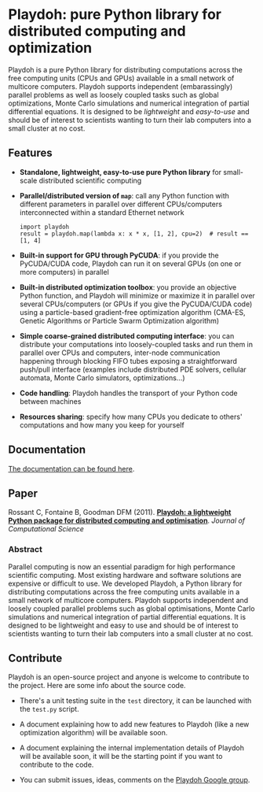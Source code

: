 Playdoh: pure Python library for distributed computing and optimization 
=======================================================================

Playdoh is a pure Python library for distributing computations across the 
free computing units (CPUs and GPUs) available in a small network of 
multicore computers. Playdoh supports independent (embarassingly) parallel 
problems as well as loosely coupled tasks such as global optimizations, 
Monte Carlo simulations and numerical integration of partial differential 
equations. It is designed to be *lightweight* and *easy-to-use* and should 
be of interest to scientists wanting to turn their lab computers into a 
small cluster at no cost.

## Features

  * **Standalone, lightweight, easy-to-use pure Python library** for 
    small-scale distributed scientific computing
  * **Parallel/distributed version of `map`**: call any Python function 
    with different parameters in parallel over different CPUs/computers 
    interconnected within a standard Ethernet network

        import playdoh
        result = playdoh.map(lambda x: x * x, [1, 2], cpu=2)  # result == [1, 4]

  * **Built-in support for GPU through PyCUDA**: if you provide the 
    PyCUDA/CUDA code, Playdoh can run it on several GPUs (on one or more 
    computers) in parallel
  * **Built-in distributed optimization toolbox**: you provide an 
    objective Python function, and Playdoh will minimize or maximize it in 
    parallel over several CPUs/computers (or GPUs if you give the 
    PyCUDA/CUDA code) using a particle-based gradient-free optimization 
    algorithm (CMA-ES, Genetic Algorithms or Particle Swarm Optimization 
    algorithm)
  * **Simple coarse-grained distributed computing interface**: you can 
    distribute your computations into loosely-coupled tasks and run them in 
    parallel over CPUs and computers, inter-node communication happening 
    through blocking FIFO tubes exposing a straightforward push/pull 
    interface (examples include distributed PDE solvers, cellular automata, 
    Monte Carlo simulators, optimizations...)
  * **Code handling**: Playdoh handles the transport of your Python code 
    between machines
  * **Resources sharing**: specify how many CPUs you dedicate to others' 
    computations and how many you keep for yourself

## Documentation

[The documentation can be found here](http://playdoh.googlecode.com/svn/docs/index.html).

## Paper

Rossant C, Fontaine B, Goodman DFM (2011).
[**Playdoh: a lightweight Python package for distributed computing and optimisation**](http://www.sciencedirect.com/science/article/pii/S1877750311000561). *Journal of Computational Science*

### Abstract

Parallel computing is now an essential paradigm for high performance 
scientific computing. Most existing hardware and software solutions are 
expensive or difficult to use. We developed Playdoh, a Python library for 
distributing computations across the free computing units available in a 
small network of multicore computers. Playdoh supports independent and 
loosely coupled parallel problems such as global optimisations, Monte 
Carlo simulations and numerical integration of partial differential 
equations. It is designed to be lightweight and easy to use and should be 
of interest to scientists wanting to turn their lab computers into a small 
cluster at no cost.

## Contribute

Playdoh is an open-source project and anyone is welcome to contribute to 
the project. Here are some info about the source code.

  * There's a unit testing suite in the `test` directory, it can be 
    launched with the `test.py` script.

  * A document explaining how to add new features to Playdoh (like a new 
    optimization algorithm) will be available soon.

  * A document explaining the internal implementation details of Playdoh 
    will be available soon, it will be the starting point if you want to 
    contribute to the code.

  * You can submit issues, ideas, comments on the
    [Playdoh Google group](http://groups.google.com/group/playdoh-library).



